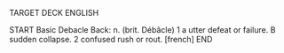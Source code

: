 TARGET DECK
ENGLISH

START
Basic
Debacle
Back: n. (brit. Débâcle) 1 a utter defeat or failure. B sudden collapse. 2 confused rush or rout. [french]
END
